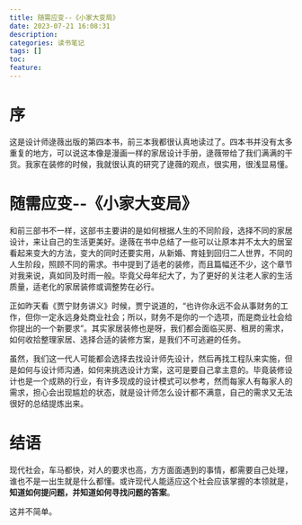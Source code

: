 ```yaml
---
title: 随需应变--《小家大变局》
date: 2023-07-21 16:08:31
description:
categories: 读书笔记
tags: []
toc:
feature:
---
```


# 序

这是设计师逯薇出版的第四本书，前三本我都很认真地读过了。四本书并没有太多重复的地方，可以说这本像是漫画一样的家居设计手册，逯薇带给了我们满满的干货。我家在装修的时候，我就很认真的研究了逯薇的观点，很实用，很浅显易懂。

<!-- more -->

# 随需应变--《小家大变局》

和前三部书不一样，这部书主要讲的是如何根据人生的不同阶段，选择不同的家居设计，来让自己的生活更美好。逯薇在书中总结了一些可以让原本并不太大的居室看起来变大的方法，变大的同时还要实用，从新婚、育娃到回归二人世界，不同的人生阶段，照顾不同的需求。书中提到了适老的装修，而且篇幅还不少，这个章节对我来说，真如同及时雨一般。毕竟父母年纪大了，为了更好的关注老人家的生活质量，适老化的家居装修或调整势在必行。

正如昨天看《贾宁财务讲义》时候，贾宁说道的，“也许你永远不会从事财务的工作，但你一定永远身处商业社会；所以，财务不是你的一个选项，而是商业社会给你提出的一个新要求”。其实家居装修也是呀，我们都会面临买房、租房的需求，如何收拾整理家居、选择合适的装修方案，是我们不可逃避的任务。

虽然，我们这一代人可能都会选择去找设计师先设计，然后再找工程队来实施，但是如何与设计师沟通，如何来挑选设计方案，这可是要自己拿主意的。毕竟装修设计也是一个成熟的行业，有许多现成的设计模式可以参考，然而每家人有每家人的需求，担心会出现尴尬的状态，就是设计师怎么设计都不满意，自己的需求又无法很好的总结提炼出来。

# 结语

现代社会，车马都快，对人的要求也高，方方面面遇到的事情，都需要自己处理，谁也不是一出生就是什么都懂。或许现代人能适应这个社会应该掌握的本领就是，**知道如何提问题，并知道如何寻找问题的答案**。

这并不简单。